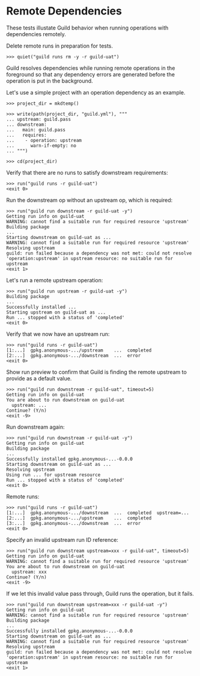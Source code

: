 # Remote Dependencies

These tests illustate Guild behavior when running operations with
dependencies remotely.

Delete remote runs in preparation for tests.

    >>> quiet("guild runs rm -y -r guild-uat")

Guild resolves dependencies while running remote operations in the
foreground so that any dependency errors are generated before the
operation is put in the background.

Let's use a simple project with an operation dependency as an example.

    >>> project_dir = mkdtemp()

    >>> write(path(project_dir, "guild.yml"), """
    ... upstream: guild.pass
    ... downstream:
    ...   main: guild.pass
    ...   requires:
    ...    - operation: upstream
    ...      warn-if-empty: no
    ... """)

    >>> cd(project_dir)

Verify that there are no runs to satisfy downstream requirements:

    >>> run("guild runs -r guild-uat")
    <exit 0>

Run the downstream op without an upstream op, which is required:

    >>> run("guild run downstream -r guild-uat -y")
    Getting run info on guild-uat
    WARNING: cannot find a suitable run for required resource 'upstream'
    Building package
    ...
    Starting downstream on guild-uat as ...
    WARNING: cannot find a suitable run for required resource 'upstream'
    Resolving upstream
    guild: run failed because a dependency was not met: could not resolve
    'operation:upstream' in upstream resource: no suitable run for upstream
    <exit 1>

Let's run a remote upstream operation:

    >>> run("guild run upstream -r guild-uat -y")
    Building package
    ...
    Successfully installed ...
    Starting upstream on guild-uat as ...
    Run ... stopped with a status of 'completed'
    <exit 0>

Verify that we now have an upstream run:

    >>> run("guild runs -r guild-uat")
    [1:...]  gpkg.anonymous-.../upstream    ...  completed
    [2:...]  gpkg.anonymous-.../downstream  ...  error
    <exit 0>

Show run preview to confirm that Guild is finding the remote upstream
to provide as a default value.

    >>> run("guild run downstream -r guild-uat", timeout=5)
    Getting run info on guild-uat
    You are about to run downstream on guild-uat
      upstream: ...
    Continue? (Y/n)
    <exit -9>

Run downstream again:

    >>> run("guild run downstream -r guild-uat -y")
    Getting run info on guild-uat
    Building package
    ...
    Successfully installed gpkg.anonymous-...-0.0.0
    Starting downstream on guild-uat as ...
    Resolving upstream
    Using run ... for upstream resource
    Run ... stopped with a status of 'completed'
    <exit 0>

Remote runs:

    >>> run("guild runs -r guild-uat")
    [1:...]  gpkg.anonymous-.../downstream  ...  completed  upstream=...
    [2:...]  gpkg.anonymous-.../upstream    ...  completed
    [3:...]  gpkg.anonymous-.../downstream  ...  error
    <exit 0>

Specify an invalid upstream run ID reference:

    >>> run("guild run downstream upstream=xxx -r guild-uat", timeout=5)
    Getting run info on guild-uat
    WARNING: cannot find a suitable run for required resource 'upstream'
    You are about to run downstream on guild-uat
      upstream: xxx
    Continue? (Y/n)
    <exit -9>

If we let this invalid value pass through, Guild runs the operation,
but it fails.

    >>> run("guild run downstream upstream=xxx -r guild-uat -y")
    Getting run info on guild-uat
    WARNING: cannot find a suitable run for required resource 'upstream'
    Building package
    ...
    Successfully installed gpkg.anonymous-...-0.0.0
    Starting downstream on guild-uat as ...
    WARNING: cannot find a suitable run for required resource 'upstream'
    Resolving upstream
    guild: run failed because a dependency was not met: could not resolve
    'operation:upstream' in upstream resource: no suitable run for upstream
    <exit 1>
